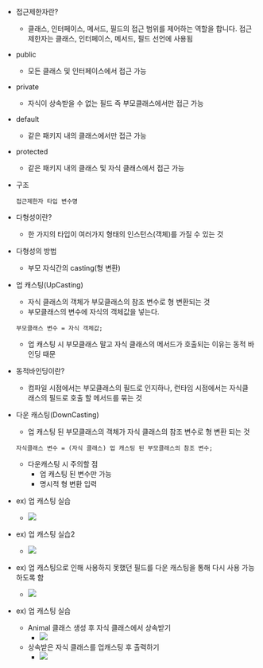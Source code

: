 
- 접근제한자란?
	- 클래스, 인터페이스, 메서드, 필드의 접근 범위를 제어하는 역할을 합니다. 접근제한자는 클래스, 인터페이스, 메서드, 필드 선언에 사용됨

- public
	- 모든 클래스 및 인터페이스에서 접근 가능
- private
	- 자식이 상속받을 수 없는 필드 즉 부모클래스에서만 접근 가능
- default
	- 같은 패키지 내의 클래스에서만 접근 가능
- protected
	- 같은 패키지 내의 클래스 및 자식 클래스에서 접근 가능

- 구조
	~~~
	접근제한자 타입 변수명
	~~~ 

- 다형성이란?
	- 한 가지의 타입이 여러가지 형태의 인스턴스(객체)를 가질 수 있는 것

- 다형성의 방법
	- 부모 자식간의 casting(형 변환)

- 업 캐스팅(UpCasting)
	- 자식 클래스의 객체가 부모클래스의 참조 변수로 형 변환되는 것
	- 부모클래스의 변수에 자식의 객체값을 넣는다.
	~~~
	부모클래스 변수 = 자식 객체값;
	~~~ 
	- 업 캐스팅 시 부모클래스 말고 자식 클래스의 메서드가 호출되는 이유는 동적 바인딩 때문

- 동적바인딩이란?
	- 컴파일 시점에서는 부모클래스의 필드로 인지하나, 런타임 시점에서는 자식클래스의 필드로 호출 할 메서드를 묶는 것

- 다운 캐스팅(DownCasting)
	- 업 캐스팅 된 부모클래스의 객체가 자식 클래스의 참조 변수로 형 변환 되는 것
	~~~
	자식클래스 변수 = (자식 클래스) 업 캐스팅 된 부모클래스의 참조 변수;
	~~~ 
	- 다운캐스팅 시 주의할 점
		- 업 캐스팅 된 변수만 가능
		- 명시적 형 변환 입력
	
- ex) 업 캐스팅 실습
	- ![](https://i.imgur.com/2WxyEw4.png)

- ex) 업 캐스팅 실습2
	- ![](https://i.imgur.com/NUntS9D.png)

- ex) 업 캐스팅으로 인해 사용하지 못했던 필드를 다운 캐스팅을 통해 다시 사용 가능하도록 함
	- ![](https://i.imgur.com/Cq8ba1d.png)

- ex) 업 캐스팅 실습
	- Animal 클래스 생성 후 자식 클래스에서 상속받기
		- ![](https://i.imgur.com/29GLsOG.png)
	- 상속받은 자식 클래스를 업캐스팅 후 출력하기
		- ![](https://i.imgur.com/2FJotSZ.png)
